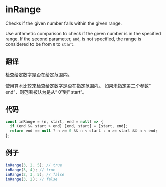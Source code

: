 # inRange

Checks if the given number falls within the given range.

Use arithmetic comparison to check if the given number is in the specified range.
If the second parameter, `end`, is not specified, the range is considered to be from `0` to `start`.

## 翻译

检查给定数字是否在给定范围内。

使用算术比较来检查给定数字是否在指定范围内。
如果未指定第二个参数“ end”，则范围被认为是从“ 0”到“ start”。

## 代码

```js
const inRange = (n, start, end = null) => {
  if (end && start > end) [end, start] = [start, end];
  return end == null ? n >= 0 && n < start : n >= start && n < end;
};
```

## 例子

```js
inRange(3, 2, 5); // true
inRange(3, 4); // true
inRange(2, 3, 5); // false
inRange(3, 2); // false
```
